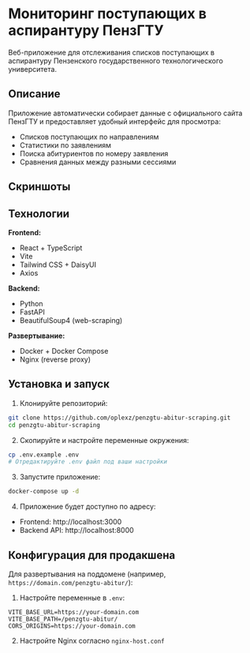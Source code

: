 # Мониторинг поступающих в аспирантуру ПензГТУ

Веб-приложение для отслеживания списков поступающих в аспирантуру Пензенского государственного технологического университета.

## Описание

Приложение автоматически собирает данные с официального сайта ПензГТУ и предоставляет удобный интерфейс для просмотра:
- Списков поступающих по направлениям
- Статистики по заявлениям
- Поиска абитуриентов по номеру заявления
- Сравнения данных между разными сессиями

## Скриншоты

<!-- Добавить скриншоты -->

## Технологии

**Frontend:**
- React + TypeScript
- Vite
- Tailwind CSS + DaisyUI
- Axios

**Backend:**
- Python
- FastAPI
- BeautifulSoup4 (web-scraping)

**Развертывание:**
- Docker + Docker Compose
- Nginx (reverse proxy)

## Установка и запуск

1. Клонируйте репозиторий:
```bash
git clone https://github.com/oplexz/penzgtu-abitur-scraping.git
cd penzgtu-abitur-scraping
```

2. Скопируйте и настройте переменные окружения:
```bash
cp .env.example .env
# Отредактируйте .env файл под ваши настройки
```

3. Запустите приложение:
```bash
docker-compose up -d
```

4. Приложение будет доступно по адресу:
- Frontend: http://localhost:3000
- Backend API: http://localhost:8000

## Конфигурация для продакшена

Для развертывания на поддомене (например, `https://domain.com/penzgtu-abitur/`):

1. Настройте переменные в `.env`:
```env
VITE_BASE_URL=https://your-domain.com
VITE_BASE_PATH=/penzgtu-abitur/
CORS_ORIGINS=https://your-domain.com
```

2. Настройте Nginx согласно `nginx-host.conf`